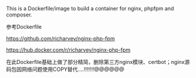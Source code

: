 This is a Dockerfile/image to build a container for nginx, phpfpm and composer.

参考Dockerfile

https://github.com/richarvey/nginx-php-fpm

https://hub.docker.com/r/richarvey/nginx-php-fpm

在此Dockerfile基础上做了部分精简，删除第三方nginx模块、certbot；nginx源码包因网络问题使用COPY替代....!!!!!!!@@@@@@
